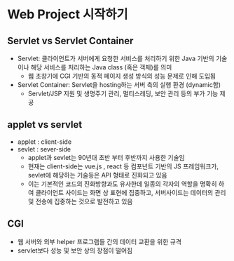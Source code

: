 # Web Project 시작하기
## Servlet vs Servlet Container
- Servlet:  클라이언트가 서버에게 요청한 서비스를 처리하기 위한 Java 기반의 기술이나 해당 서비스를 처리하는 Java class (혹은 객체)를 의미
  - 웹 초창기에 CGI 기반의 동적 페이지 생성 방식의 성능 문제로 인해 도입됨
- Servlet Container: Servlet을 hosting하는 서버 측의 실행 환경 (dynamic함)
  - Servlet/JSP 지원 및 생명주기 관리, 멀티스레딩, 보안 관리 등의 부가 기능 제공
## applet vs servlet
- applet : client-side
- sevlet : sever-side
  - applet과 sevlet는 90년대 초반 부터 후반까지 사용한 기술임
  - 현재는 client-side는 vue.js , react 등 컴포넌트 기반의 JS 프레임워크가, sevlet에 해당하는 기술등은 API 형태로 진화되고 있음
  - 이는 기본적인 코드의 진화방향과도 유사한데 일종의 각자의 역할을 명확히 하여 클라이언트 사이드는 화면 상 표현에 집중하고, 서버사이드는 데이터의 관리 및 전송에 집중하는 것으로 발전하고 있음  

## CGI
- 웹 서버와 외부 helper 프로그램들 간의 데이터 교환을 위한 규격
- servlet보다 성능 및 보안 상의 장점이 떨어짐
